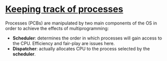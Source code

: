 # [Keeping track of processes](http://www.cis.upenn.edu/~lee/03cse380/lectures/ln2-process-v4.pdf)


Processes (PCBs) are manipulated by two main components of the OS in order to achieve the effects of multiprogramming:
- **Scheduler**: determines the order in which processes will gain access to the CPU. Efficiency and fair-play are issues here.
- **Dispatcher**: actually allocates CPU to the process selected by the **scheduler**.


